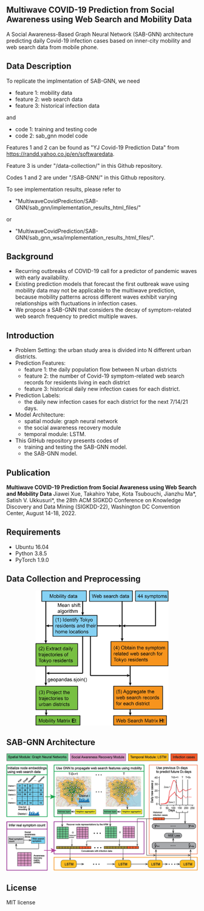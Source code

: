 ## Multiwave COVID-19 Prediction from Social Awareness using Web Search and Mobility Data

A Social Awareness-Based Graph Neural Network (SAB-GNN) architecture predicting daily Covid-19 infection cases based on inner-city mobility and web search data from mobile phone. 

## Data Description 
To replicate the implmentation of SAB-GNN, we need 
  - feature 1: mobility data
  - feature 2: web search data
  - feature 3: historical infection data  
  
and
  - code 1: training and testing code
  - code 2: sab_gnn model code

Features 1 and 2 can be found as "YJ Covid-19 Prediction Data" from https://randd.yahoo.co.jp/en/softwaredata.

Feature 3 is under "/data-collection/" in this Github repository.

Codes 1 and 2 are under "/SAB-GNN/" in this Github repository.

To see implementation results, please refer to

  - "MultiwaveCovidPrediction/SAB-GNN/sab_gnn/implementation_results_html_files/"

or

  - "MultiwaveCovidPrediction/SAB-GNN/sab_gnn_wsa/implementation_results_html_files/".

## Background
* Recurring outbreaks of COVID-19 call for a predictor of pandemic waves with early availability.
* Existing prediction models that forecast the first outbreak wave using mobility data may not be applicable to the multiwave prediction, because mobility patterns across different waves exhibit varying relationships with fluctuations in infection cases.
* We propose a SAB-GNN that considers the decay of symptom-related web search frequency to predict multiple waves.

## Introduction
* Problem Setting: the urban study area is divided into N different urban districts.
* Prediction Features: 
  - feature 1: the daily population flow between N urban districts 
  - feature 2: the number of Covid-19 symptom-related web search records for residents living in each district
  - feature 3: historical daily new infection cases for each district. 
* Prediction Labels: 
  - the daily new infection cases for each district for the next 7/14/21 days.
* Model Architecture: 
  - spatial module: graph neural network 
  - the social awareness recovery module
  - temporal module: LSTM. 
* This GitHub repository presents codes of 
  - training and testing the SAB-GNN model.
  - the SAB-GNN model.

## Publication

**Multiwave COVID-19 Prediction from Social Awareness using Web Search and Mobility Data**
Jiawei Xue, Takahiro Yabe, Kota Tsubouchi, Jianzhu Ma\*, Satish V. Ukkusuri\*, the 28th ACM SIGKDD Conference on Knowledge Discovery and Data Mining (SIGKDD-22), Washington DC Convention Center, August 14-18, 2022. 

## Requirements
* Ubuntu 16.04
* Python 3.8.5
* PyTorch 1.9.0 

## Data Collection and Preprocessing

<p align="center">
  <img src="https://github.com/JiaweiXue/MultiwaveCovidPrediction/blob/main/figures/figure_flow.png" width="350">
</p>

## SAB-GNN Architecture

<p align="center">
  <img src="https://github.com/JiaweiXue/MultiwaveCovidPrediction/blob/main/figures/figure_model.png" width="550">
</p>

## License
MIT license
